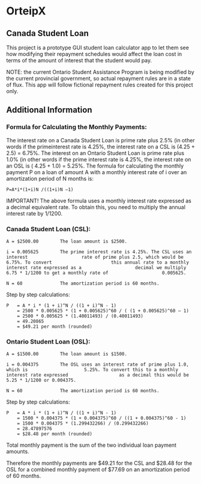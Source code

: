 # OrteipX

## Canada Student Loan

This project is a prototype GUI student loan calculator app to let them see how modifying their repayment schedules would affect the loan cost in terms of the amount of interest that the student would pay.

NOTE: the current Ontario Student Assistance Program is being modified by the current provincial government, so actual repayment rules are in a state of flux. This app will follow fictional repayment rules created for this project only.

## Additional Information

### Formula for Calculating the Monthly Payments:

The interest rate on a Canada Student Loan is prime rate plus 2.5% (in other words if the
primeinterest rate is 4.25%, the interest rate on a CSL is (4.25 + 2.5) = 6.75%.
The interest on an Ontario Student Loan is prime rate plus 1.0% (in other words if the prime interest rate is 4.25%, the interest rate on an OSL is ( 4.25 + 1.0) = 5.25%.
The formula for calculating the monthly payment P on a loan of amount A with a monthly interest rate of i over an amortization period of N months is:

    P=A*i*(1+i)N /((1+i)N –1)

IMPORTANT! The above formula uses a monthly interest rate expressed as a decimal equivalent rate. To obtain this, you need to multiply the annual interest rate by 1/1200.

### Canada Student Loan (CSL):

    A = $2500.00        The loan amount is $2500.
    
    i = 0.005625        The prime interest rate is 4.25%. The CSL uses an interest                    rate of prime plus 2.5, which would be 6.75%. To convert                      this annual rate to a monthly interest rate expressed as a                    decimal we multiply 6.75 * 1/1200 to get a monthly rate of                    0.005625.
    
    N = 60              The amortization period is 60 months.
    
Step by step calculations: 

    P   = A * i * (1 + i)^N / ((1 + i)^N - 1)
        = 2500 * 0.005625 * (1 + 0.005625)^60 / ( (1 + 0.005625)^60 – 1)
        = 2500 * 0.005625 * (1.40011493) / (0.40011493)
        = 49.20865
        = $49.21 per month (rounded)

### Ontario Student Loan (OSL):

    A = $1500.00        The loan amount is $1500.
    
    i = 0.004375        The OSL uses an interest rate of prime plus 1.0, which is                     5.25%. To convert this to a monthly interest rate expressed                   as a decimal this would be 5.25 * 1/1200 or 0.004375.
    
    N = 60              The amortization period is 60 months.
    
Step by step calculations: 

    P   = A * i * (1 + i)^N / ((1 + i)^N - 1)
        = 1500 * 0.004375 * (1 + 0.004375)^60 / ((1 + 0.004375)^60 - 1)
        = 1500 * 0.004375 * (1.299432266) / (0.299432266)
        = 28.47897576
        = $28.48 per month (rounded)

Total monthly payment is the sum of the two individual loan payment amounts.

Therefore the monthly payments are $49.21 for the CSL and $28.48 for the OSL for a combined monthly payment of $77.69 on an amortization period of 60 months.
    
    
    
